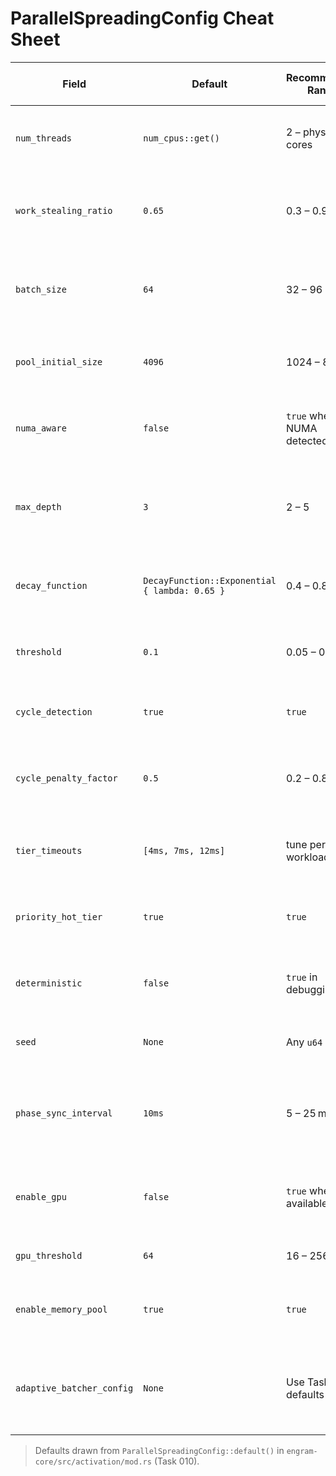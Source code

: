 # ParallelSpreadingConfig Cheat Sheet

| Field | Default | Recommended Range | Cognitive / Operational Notes |
| --- | --- | --- | --- |
| `num_threads` | `num_cpus::get()` | 2 – physical cores | Controls parallel workers. Lower the value for tenant isolation. |
| `work_stealing_ratio` | `0.65` | 0.3 – 0.9 | Higher values spread activation more evenly but add scheduling overhead. |
| `batch_size` | `64` | 32 – 96 | Larger batches improve throughput but may exceed hop latency budgets. |
| `pool_initial_size` | `4096` | 1024 – 8192 | Preallocated activation records. Align with expected frontier size. |
| `numa_aware` | `false` | `true` when NUMA detected | Pin memory pools per NUMA node to reduce cross-node traffic. |
| `max_depth` | `3` | 2 – 5 | Cognitive distance (hops). Higher depth improves recall but increases fan effect. |
| `decay_function` | `DecayFunction::Exponential { lambda: 0.65 }` | 0.4 – 0.8 | Models forgetting curves; lower lambda slows decay. |
| `threshold` | `0.1` | 0.05 – 0.3 | Activation floor. Raising reduces noise, lowering increases breadth. |
| `cycle_detection` | `true` | `true` | Prevents runaway activation in cyclic graphs. |
| `cycle_penalty_factor` | `0.5` | 0.2 – 0.8 | Dampens activation when a cycle is hit. Lower to aggressively suppress loops. |
| `tier_timeouts` | `[4ms, 7ms, 12ms]` | tune per workload | Deadline per storage tier. Keep hot tier <5 ms for responsiveness. |
| `priority_hot_tier` | `true` | `true` | Prioritise short-hop traversals before warm/cold expansion. |
| `deterministic` | `false` | `true` in debugging | Ensures reproducible spreads and enables trace generation. |
| `seed` | `None` | Any `u64` | Used when `deterministic` is `true` to seed RNG. |
| `phase_sync_interval` | `10ms` | 5 – 25 ms | Synchronises workers in deterministic mode; longer intervals increase variance. |
| `enable_gpu` | `false` | `true` when GPU available | Activates GPU batch kernels. Guard with `gpu_threshold` to avoid tiny batches. |
| `gpu_threshold` | `64` | 16 – 256 | Minimum batch size before GPU offload. |
| `enable_memory_pool` | `true` | `true` | Reuse activation records; set to `false` only for diagnostics. |
| `adaptive_batcher_config` | `None` | Use Task 010 defaults | Enables EWMA-based batch tuning; ensures throughput parity with time budgets. |

> Defaults drawn from `ParallelSpreadingConfig::default()` in `engram-core/src/activation/mod.rs` (Task 010).
